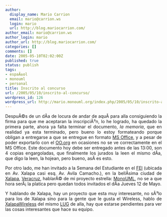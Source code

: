 ```yaml
---
author:
  display_name: Mario Carrion
  email: mario@carrion.ws
  login: mario
  url: http://blog.mariocarrion.com/
author_email: mario@carrion.ws
author_login: mario
author_url: http://blog.mariocarrion.com/
categories: []
comments: []
date: 2005-05-10T02:02:00Z
published: true
status: publish
tags:
- espaÃ±ol
- monouml
- personal
title: Inscrito al concurso
url: /2005/05/10/inscrito-al-concurso/
wordpress_id: 126
wordpress_url: http://mario.monouml.org/index.php/2005/05/10/inscrito-al-concurso/
---
```


<div style="clear:both;"></div>
<p align="justify">DespuÃ©s de un dÃ­a de locura de andar de aquÃ­ para alla consiguiendo la firma para que me aceptaran la inscripciÃ³n, lo he logrado, ha quedado la primera parte, ahora ya falta terminar el documento, <span style="font-style:italic;">la memoria</span>, que en realidad ya esta terminado, pero bueno lo estoy formateando porque obligan a entregarse a que se entregue en formato <a href="http://office.microsoft.com/en-us/default.aspx">MS Office</a>, y a pesar de poder exportarlo con el <a href="http://www.openoffice.org">OO.org</a> en ocasiones no se ve correctamente en el MS Office. Este documento hoy debe ser entregado antes de las 13:00, son 4 copias engargoladas, que finalmente los jurados la leen el mismo dÃ­a, que digo la leen, la hojean, pero bueno, asÃ­ es esto.</p>
<p align="justify">Por otro lado, me han invitado a la Semana del Estudiante en el <a href="http://www.uv.mx/fei/mapasitio.htm">FEI</a> (ubicada en Av. Xalapa casi esq. Av. Avila Camacho.), en la bellÃ­sima ciudad de <a href="http://www.xalapa.gob.mx/">Xalapa</a>, <a href="http://www.veracruz.gob.mx/">Veracruz</a>, hablarÃ© de mi proyecto estrella: <a href="http://www.monouml.org">MonoUML</a>, no se a que hora serÃ¡ la platica pero quedan todos invitados el dÃ­a Jueves 12 de Mayo.</p>
<p align="justify">Y hablando de Xalapa, hay un proyecto que esta muy interesante, no sÃ³lo para los de Xalapa sino para la gente que le gusta el Wireless, hablo de <a href="http://www.xalapawireless.org/">XalapaWireless</a> del mismo <a href="http://www.xalalinux.org">LUG</a> de alla, hay que estarse pendientes para ver las cosas interesantes que hace su equipo.</p>
<div style="clear:both; padding-bottom: 0.25em;"></div>
